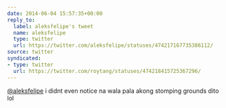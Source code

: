 ```yaml
---
date: 2014-06-04 15:57:35+00:00
reply_to:
  label: aleksfelipe's tweet
  name: aleksfelipe
  type: twitter
  url: https://twitter.com/aleksfelipe/statuses/474217167735386112/
source: twitter
syndicated:
- type: twitter
  url: https://twitter.com/roytang/statuses/474218415725367296/
---
```


[@aleksfelipe](https://twitter.com/aleksfelipe/) i didnt even notice na wala pala akong stomping grounds dito lol